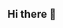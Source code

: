 ## Hi there 👋

<!--
**jrebull/jrebull** is a ✨ _special_ ✨ repository because its `README.md` (this file) appears on your GitHub profile.

Here are some ideas to get you started:

- 🔭 I’m currently Studying on Tecnologíco de Monterrey
- 🌱 I’m currently studyng a Master in Artificial Intelligence 
- 👯 I’m looking to collaborate on Machine Learning projects
- 🤔 I’m looking for help with IoT
- 💬 Ask me about Cobol / Mainframe / Gravity / Python
- 📫 How to reach me: rebull@outlook.com
- 😄 Pronouns: He/Him
- ⚡ Fun fact: I love bubble tea and speaking chinese
-->
